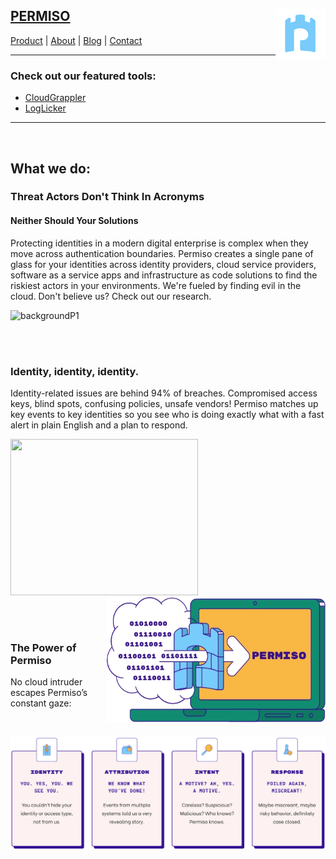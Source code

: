 ## [PERMISO](https://permiso.io)  <img align="right" src="https://github.com/Permiso-io-tools/.github/blob/main/profile/imgs/square.png" height="80" width="80"/>
[Product](https://permiso.io/product/)  |  [About](https://permiso.io/about)  |  [Blog](https://permiso.io/blog)  |  [Contact](https://permiso.io/contact)
***
### Check out our featured tools:
- [CloudGrappler](https://github.com/Permiso-io-tools/CloudGrappler)
- [LogLicker](https://github.com/Permiso-io-tools/LogLicker)
***
<br/>

## What we do:
### Threat Actors Don't Think In Acronyms
#### Neither Should Your Solutions 

Protecting identities in a modern digital enterprise is complex when they move across authentication boundaries. Permiso creates a single pane of glass for your identities across identity providers, cloud service providers, software as a service apps and infrastructure as code solutions to find the riskiest actors in your environments. We're fueled by finding evil in the cloud. Don't believe us? Check out our research. 

![](https://permiso.io/hubfs/illustration-unicorn-and-wall-png.webp "backgroundP1")

<br/>
<br/>

### Identity, identity, identity.
Identity-related issues are behind 94% of breaches. Compromised access keys, blind spots, confusing policies, unsafe vendors! Permiso matches up key events to key identities so you see who is doing exactly what with a fast alert in plain English and a plan to respond. 

<img src="https://permiso.io/hubfs/Product.webp" height="250" width="300"/><img align="right" src="https://github.com/Permiso-io-tools/.github/blob/main/profile/imgs/icon2.png" height="200" width="350"/>

<br/>
<br/>

### The Power of Permiso
No cloud intruder escapes Permiso’s constant gaze:

<br/>

![](https://github.com/Permiso-io-tools/.github/blob/main/profile/imgs/icon1.png "backgroundP2")
